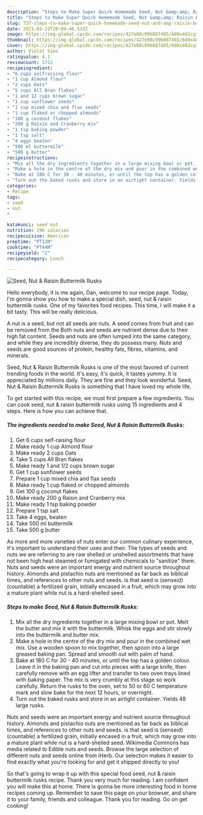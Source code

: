 ```yaml
---
description: "Steps to Make Super Quick Homemade Seed, Nut &amp;amp; Raisin Buttermilk Rusks"
title: "Steps to Make Super Quick Homemade Seed, Nut &amp;amp; Raisin Buttermilk Rusks"
slug: 737-steps-to-make-super-quick-homemade-seed-nut-and-amp-raisin-buttermilk-rusks
date: 2021-03-22T20:04:46.533Z
image: https://img-global.cpcdn.com/recipes/427e08c99b887485/680x482cq70/seed-nut-raisin-buttermilk-rusks-recipe-main-photo.jpg
thumbnail: https://img-global.cpcdn.com/recipes/427e08c99b887485/680x482cq70/seed-nut-raisin-buttermilk-rusks-recipe-main-photo.jpg
cover: https://img-global.cpcdn.com/recipes/427e08c99b887485/680x482cq70/seed-nut-raisin-buttermilk-rusks-recipe-main-photo.jpg
author: Violet Sims
ratingvalue: 4.1
reviewcount: 1712
recipeingredient:
- "6 cups selfraising flour"
- "1 cup Almond flour"
- "2 cups Oats"
- "5 cups All Bran flakes"
- "1 and 12 cups brown sugar"
- "1 cup sunflower seeds"
- "1 cup mixed chia and flax seeds"
- "1 cup flaked or chopped almonds"
- "100 g coconut flakes"
- "200 g Raisin and Cranberry mix"
- "1 tsp baking powder"
- "1 tsp salt"
- "4 eggs beaten"
- "500 ml buttermilk"
- "500 g butter"
recipeinstructions:
- "Mix all the dry ingredients together in a large mixing bowl or pot. Melt the butter and mix it with the buttermilk. Whisk the eggs and stir slowly into the buttermilk and butter mix."
- "Make a hole in the centre of the dry mix and pour in the combined wet mix. Use a wooden spoon to mix together, then spoon into a large greased baking pan. Spread and smooth out with palm of hand."
- "Bake at 180 C for 30 - 40 minutes, or until the top has a golden colour. Leave it in the baking pan and cut into pieces with a large knife, then carefully remove with an egg lifter and transfer to two oven trays lined with baking paper. The mix is very crumbly at this stage so work carefully. Return the rusks to the oven, set to 50 or 60 C temperature mark and slow bake for the next 12 hours, or overnight."
- "Turn out the baked rusks and store in an airtight container. Yields 48 large rusks."
categories:
- Recipe
tags:
- seed
- nut
- 

katakunci: seed nut  
nutrition: 196 calories
recipecuisine: American
preptime: "PT12M"
cooktime: "PT44M"
recipeyield: "2"
recipecategory: Lunch

---
```



![Seed, Nut &amp; Raisin Buttermilk Rusks](https://img-global.cpcdn.com/recipes/427e08c99b887485/680x482cq70/seed-nut-raisin-buttermilk-rusks-recipe-main-photo.jpg)

Hello everybody, it is me again, Dan, welcome to our recipe page. Today, I'm gonna show you how to make a special dish, seed, nut &amp; raisin buttermilk rusks. One of my favorites food recipes. This time, I will make it a bit tasty. This will be really delicious.

A nut is a seed, but not all seeds are nuts. A seed comes from fruit and can be removed from the Both nuts and seeds are nutrient dense due to their high fat content. Seeds and nuts are often lumped into the same category, and while they are incredibly diverse, they do possess many. Nuts and seeds are good sources of protein, healthy fats, fibres, vitamins, and minerals.

Seed, Nut &amp; Raisin Buttermilk Rusks is one of the most favored of current trending foods in the world. It's easy, it's quick, it tastes yummy. It is appreciated by millions daily. They are fine and they look wonderful. Seed, Nut &amp; Raisin Buttermilk Rusks is something that I have loved my whole life.


To get started with this recipe, we must first prepare a few ingredients. You can cook seed, nut &amp; raisin buttermilk rusks using 15 ingredients and 4 steps. Here is how you can achieve that.

<!--inarticleads1-->

##### The ingredients needed to make Seed, Nut &amp; Raisin Buttermilk Rusks:

1. Get 6 cups self-raising flour
1. Make ready 1 cup Almond flour
1. Make ready 2 cups Oats
1. Take 5 cups All Bran flakes
1. Make ready 1 and 1/2 cups brown sugar
1. Get 1 cup sunflower seeds
1. Prepare 1 cup mixed chia and flax seeds
1. Make ready 1 cup flaked or chopped almonds
1. Get 100 g coconut flakes
1. Make ready 200 g Raisin and Cranberry mix
1. Make ready 1 tsp baking powder
1. Prepare 1 tsp salt
1. Take 4 eggs, beaten
1. Take 500 ml buttermilk
1. Take 500 g butter


As more and more varieties of nuts enter our common culinary experience, it&#39;s important to understand their uses and their. The types of seeds and nuts we are referring to are raw shelled or unshelled assortments that have not been high heat steamed or fumigated with chemicals to &#34;sanitize&#34; them. Nuts and seeds were an important energy and nutrient source throughout history. Almonds and pistachio nuts are mentioned as far back as biblical times, and references to other nuts and seeds. is that seed is (senseid)(countable) a fertilized grain, initially encased in a fruit, which may grow into a mature plant while nut is a hard-shelled seed. 

<!--inarticleads2-->

##### Steps to make Seed, Nut &amp; Raisin Buttermilk Rusks:

1. Mix all the dry ingredients together in a large mixing bowl or pot. Melt the butter and mix it with the buttermilk. Whisk the eggs and stir slowly into the buttermilk and butter mix.
1. Make a hole in the centre of the dry mix and pour in the combined wet mix. Use a wooden spoon to mix together, then spoon into a large greased baking pan. Spread and smooth out with palm of hand.
1. Bake at 180 C for 30 - 40 minutes, or until the top has a golden colour. Leave it in the baking pan and cut into pieces with a large knife, then carefully remove with an egg lifter and transfer to two oven trays lined with baking paper. The mix is very crumbly at this stage so work carefully. Return the rusks to the oven, set to 50 or 60 C temperature mark and slow bake for the next 12 hours, or overnight.
1. Turn out the baked rusks and store in an airtight container. Yields 48 large rusks.


Nuts and seeds were an important energy and nutrient source throughout history. Almonds and pistachio nuts are mentioned as far back as biblical times, and references to other nuts and seeds. is that seed is (senseid)(countable) a fertilized grain, initially encased in a fruit, which may grow into a mature plant while nut is a hard-shelled seed. Wikimedia Commons has media related to Edible nuts and seeds. Browse the large selection of different nuts and seeds online from iHerb. Our selection makes it easier to find exactly what you&#39;re looking for and get it shipped directly to you! 

So that's going to wrap it up with this special food seed, nut &amp; raisin buttermilk rusks recipe. Thank you very much for reading. I am confident you will make this at home. There is gonna be more interesting food in home recipes coming up. Remember to save this page on your browser, and share it to your family, friends and colleague. Thank you for reading. Go on get cooking!

